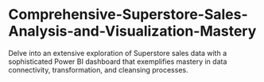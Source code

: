 # Comprehensive-Superstore-Sales-Analysis-and-Visualization-Mastery
Delve into an extensive exploration of Superstore sales data with a sophisticated Power BI dashboard that exemplifies mastery in data connectivity, transformation, and cleansing processes.
